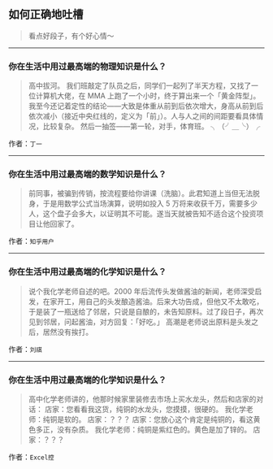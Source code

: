 ## 如何正确地吐槽

> 看点好段子，有个好心情～


 
---

### 你在生活中用过最高端的物理知识是什么？

> 高中拔河。
> 我们班敲定了队员之后，同学们一起列了半天方程，又找了一位计算机大佬，在 MMA 上跑了一个小时，终于算出来一个「黄金阵型」。
> 我至今还记着定性的结论——大致是体重从前到后依次增大，身高从前到后依次减小（接近中央红线的，定义为「前」）。人与人之间的间距要看具体情况，比较复杂。
> 然后一抽签——第一轮，对手，体育班。
> ╮（╯＿╰）╭


作者：`丁一`

---

### 你在生活中用过最高端的数学知识是什么？

> 前同事，被骗到传销，按流程要给你讲课（洗脑）。此君知道上当但无法脱身，于是用数学公式当场演算，说明如投入 5 万将来收获千万，需要多少人，这个盘子会多大，以证明其不可能。遂当天就被告知不适合这个投资项目让他回家了。


作者：`知乎用户`

---

### 你在生活中用过最高端的化学知识是什么？

> 说个我化学老师自述的吧。2000 年后流传头发做酱油的新闻，老师深受启发，在家开工，用自己的头发酿造酱油。后来大功告成，但他又不太敢吃，于是装了一瓶送给了邻居，只说是自酿的，未告知原料。过了段日子，再次见到邻居，问起酱油，对方回复：「好吃。」
> 高潮是老师说出原料是头发之后，居然没有挨打。


作者：`刘祺`

---

### 你在生活中用过最高端的化学知识是什么？

> 高中化学老师讲的，他那时候家里装修去市场上买水龙头，然后和店家的对话：
> 店家：您看看我这货，纯铜的水龙头，您摸摸，很硬的。
> 我化学老师：纯铜是软的。
> 店家：？？？
> 店家：您放心这个肯定是纯铜的，看这黄色多正，没有杂质。
> 我化学老师：纯铜是紫红色的。黄色是加了锌的。
> 店家：？？？


作者：`Excel控`